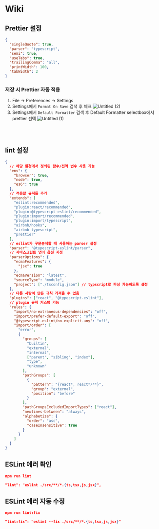 # Wiki

## Prettier 설정

```json
{
  "singleQuote": true,
  "parser": "typescript",
  "semi": true,
  "useTabs": true,
  "trailingComma": "all",
  "printWidth": 100,
  "tabWidth": 2
}
```

### 저장 시 Prettier 자동 적용

1. File → Preferences → Settings
2. Settings에서 `Format On Save` 검색 후 체크
   ![Untitled (2)](https://github.com/KimSeonHui/cs-study/assets/44824456/2a585830-e3e3-4f19-a8cb-f8123f061739)
3. Settings에서 `Default Formatter` 검색 후 Default Formatter selectbox에서 prettier 선택
   ![Untitled (1)](https://github.com/KimSeonHui/cs-study/assets/44824456/7d216bb0-7873-48e8-afae-15f24bd8eb02)

<br /><br />

## lint 설정

```json
{
  // 해당 환경에서 정의된 함수/전역 변수 사용 가능
  "env": {
    "browser": true,
    "node": true,
    "es6": true
  },
  // 적용할 규칙들 추가
  "extends": [
    "eslint:recommended",
    "plugin:react/recommended",
    "plugin:@typescript-eslint/recommended",
    "plugin:import/recommended",
    "plugin:import/typescript",
    "airbnb/hooks",
    "airbnb-typescript",
    "prettier"
  ],
  // eslint가 구문분석할 때 사용하는 parser 설정
  "parser": "@typescript-eslint/parser",
  // 자바스크립트 언어 옵션 지정
  "parserOptions": {
    "ecmaFeatures": {
      "jsx": true
    },
    "ecmaVersion": "latest",
    "sourceType": "module",
    "project": ["./tsconfig.json"] // typscript로 파싱 가능하도록 설정
  },
  // 다른 사람이 만든 규칙 가져올 수 있음
  "plugins": ["react", "@typescript-eslint"],
  // plugin 규칙 커스텀 가능
  "rules": {
    "import/no-extraneous-dependencies": "off",
    "import/prefer-default-export": "off",
    "@typescript-eslint/no-explicit-any": "off",
    "import/order": [
      "error",
      {
        "groups": [
          "builtin",
          "external",
          "internal",
          ["parent", "sibling", "index"],
          "type",
          "unknown"
        ],
        "pathGroups": [
          {
            "pattern": "{react*, react*/**}",
            "group": "external",
            "position": "before"
          }
        ],
        "pathGroupsExcludedImportTypes": ["react"],
        "newlines-between": "always",
        "alphabetize": {
          "order": "asc",
          "caseInsensitive": true
        }
      }
    ]
  }
}
```

## ESLint 에러 확인

```json
npm run lint

"lint": "eslint ./src/**/*.{ts,tsx,js,jsx}",

```

## ESLint 에러 자동 수정

```json
npm run lint:fix

"lint:fix": "eslint --fix ./src/**/*.{ts,tsx,js,jsx}"
```
